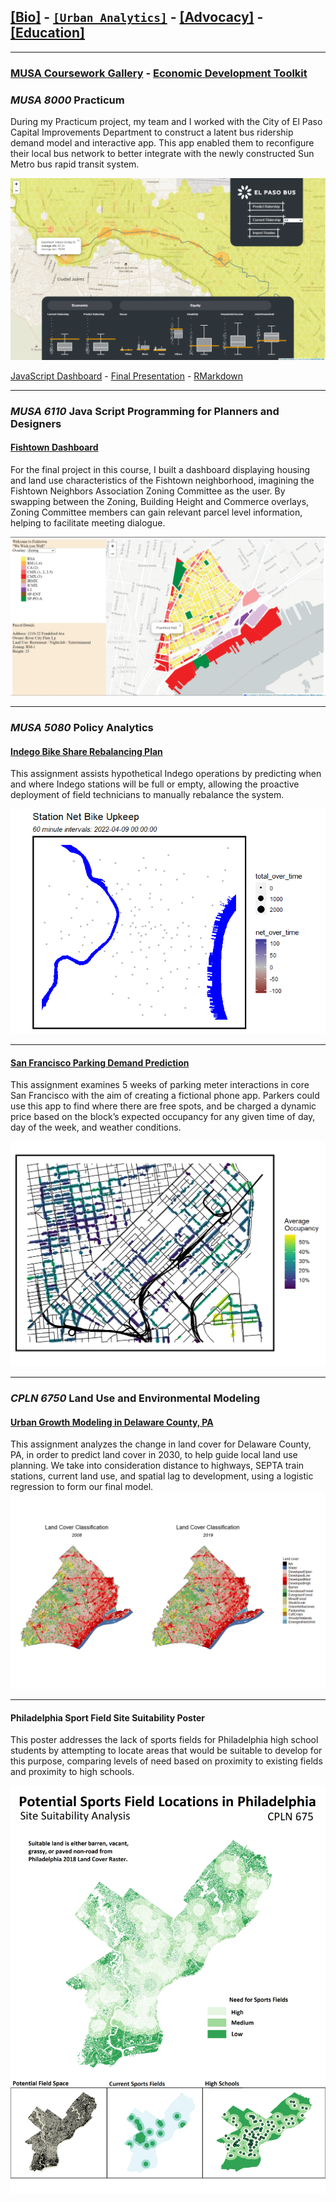 ## [[Bio]](/index.md) - [```[Urban Analytics]```](/portfolio.md) - [[Advocacy]](/advocacy.md) - [[Education]](/education.md) 

---
### [MUSA Coursework Gallery](/portfolio.md) - [Economic Development Toolkit](edt.md)

### _MUSA 8000_ Practicum

During my Practicum project, my team and I worked with the City of El Paso Capital Improvements Department to construct a latent bus ridership demand model and interactive app. This app enabled them to reconfigure their local bus network to better integrate with the newly constructed Sun Metro bus rapid transit system. 

<img src="images/sunmetoapp.png?raw=true"/>

[JavaScript Dashboard](https://chuembucket.github.io/ElPaso-Bus-Network1/App/site/) - [Final Presentation](https://jtrummler.xyz/assets/FinalPres_Practicum_ElPaso_0502.pdf) - [RMarkdown](https://pennmusa.github.io/MUSA_801.io/project_30/index.html)

---

### _MUSA 6110_ Java Script Programming for Planners and Designers

#### [Fishtown Dashboard](https://chuembucket.github.io/fishtownmap/site/)

For the final project in this course, I built a dashboard displaying housing and land use characteristics of the Fishtown neighborhood, imagining the Fishtown Neighbors Association  Zoning Committee as the user. By swapping between the Zoning, Building Height and Commerce overlays, Zoning Committee members can gain relevant parcel level information, helping to facilitate meeting dialogue.


<img src="images/fishtownapp.png?raw=true"/>

---

### _MUSA 5080_	Policy Analytics

#### [Indego Bike Share Rebalancing Plan](/bsrmd.html)

This assignment assists hypothetical Indego operations by predicting when and where Indego stations will be full or empty, allowing the proactive deployment of field technicians to manually rebalance the system.

<img src="images/indego.gif?raw=true"/>

---

#### [San Francisco Parking Demand Prediction](/toknit.html)

This assignment examines 5 weeks of parking meter interactions in core San Francisco with the aim of creating a fictional phone app. Parkers could use this app to find where there are free spots, and be charged a dynamic price based on the block’s expected occupancy for any given time of day, day of the week, and weather conditions.

<img src="images/sfpic.png?raw=true"/>

---

### _CPLN 6750_ Land Use and Environmental Modeling
#### [Urban Growth Modeling in Delaware County, PA](/landuse2.html)

This assignment analyzes the change in land cover for Delaware County, PA, in order to predict land cover in 2030, to help guide local land use planning. We take into consideration distance to highways, SEPTA train stations, current land use, and spatial lag to development, using a logistic regression to form our final model. 
<img src="images/landuse2pic.png?raw=true"/>


---

#### Philadelphia Sport Field Site Suitability Poster

This poster addresses the lack of sports fields for Philadelphia high school students by attempting to locate areas that would be suitable to develop for this purpose, comparing levels of need based on proximity to existing fields and proximity to high schools. 

<img src="images/landuse1-1.png?raw=true"/>
